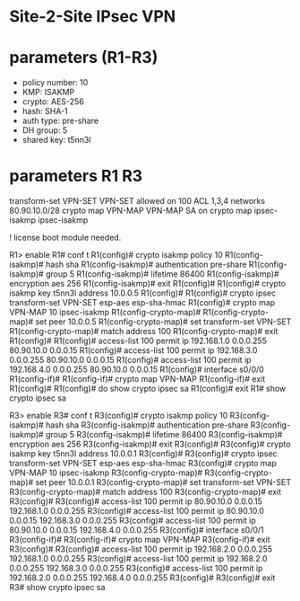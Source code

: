 # Site-2-Site IPsec VPN

# parameters (R1-R3)
- policy number: 10
- KMP:           ISAKMP
- crypto:        AES-256
- hash:          SHA-1
- auth type:     pre-share
- DH group:      5
- shared key:    t5nn3l

# parameters        R1              R3
transform-set       VPN-SET         VPN-SET
allowed on 100 ACL  1,3,4 networks  80.90.10.0/28
crypto map          VPN-MAP         VPN-MAP
SA on crypto map    ipsec-isakmp    ipsec-isakmp

! license boot module needed.

R1> enable
R1# conf t
R1(config)# crypto isakmp policy 10
R1(config-isakmp)# hash sha
R1(config-isakmp)# authentication pre-share
R1(config-isakmp)# group 5
R1(config-isakmp)# lifetime 86400
R1(config-isakmp)# encryption aes 256
R1(config-isakmp)# exit
R1(config)# 
R1(config)# crypto isakmp key t5nn3l address 10.0.0.5
R1(config)# 
R1(config)# crypto ipsec transform-set VPN-SET esp-aes esp-sha-hmac
R1(config)# crypto map VPN-MAP 10 ipsec-isakmp
R1(config-crypto-map)# 
R1(config-crypto-map)# set peer  10.0.0.5
R1(config-crypto-map)# set transform-set VPN-SET
R1(config-crypto-map)# match address 100
R1(config-crypto-map)# exit
R1(config)# 
R1(config)# access-list 100 permit ip 192.168.1.0   0.0.0.255    80.90.10.0   0.0.0.15
R1(config)# access-list 100 permit ip 192.168.3.0   0.0.0.255    80.90.10.0   0.0.0.15
R1(config)# access-list 100 permit ip 192.168.4.0   0.0.0.255    80.90.10.0   0.0.0.15
R1(config)# interface s0/0/0 
R1(config-if)# 
R1(config-if)#  crypto map  VPN-MAP
R1(config-if)# exit
R1(config)# 
R1(config)# do show crypto ipsec sa
R1(config)# exit
R1#  show crypto ipsec sa

R3> enable
R3# conf t
R3(config)# crypto isakmp policy 10
R3(config-isakmp)# hash sha
R3(config-isakmp)# authentication pre-share
R3(config-isakmp)# group 5
R3(config-isakmp)# lifetime 86400
R3(config-isakmp)# encryption aes 256
R3(config-isakmp)# exit
R3(config)# 
R3(config)# crypto isakmp key t5nn3l address 10.0.0.1
R3(config)# 
R3(config)# crypto ipsec transform-set VPN-SET esp-aes esp-sha-hmac
R3(config)# crypto map VPN-MAP 10 ipsec-isakmp
R3(config-crypto-map)# 
R3(config-crypto-map)# set peer  10.0.0.1
R3(config-crypto-map)# set transform-set VPN-SET
R3(config-crypto-map)# match address 100
R3(config-crypto-map)# exit
R3(config)# 
R3(config)# access-list 100 permit ip     80.90.10.0   0.0.0.15 192.168.1.0   0.0.0.255
R3(config)# access-list 100 permit ip     80.90.10.0   0.0.0.15 192.168.3.0   0.0.0.255
R3(config)# access-list 100 permit ip     80.90.10.0   0.0.0.15 192.168.4.0   0.0.0.255
R3(config)# interface s0/0/1
R3(config-if)# 
R3(config-if)#  crypto map  VPN-MAP
R3(config-if)# exit
R3(config)# 
R3(config)# access-list 100 permit ip     192.168.2.0   0.0.0.255 192.168.1.0   0.0.0.255
R3(config)# access-list 100 permit ip     192.168.2.0   0.0.0.255 192.168.3.0   0.0.0.255
R3(config)# access-list 100 permit ip     192.168.2.0   0.0.0.255 192.168.4.0   0.0.0.255
R3(config)# 
R3(config)# exit
R3#  show crypto ipsec sa